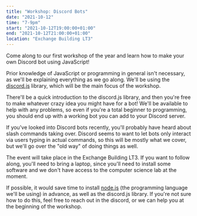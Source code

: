```yaml
---
title: "Workshop: Discord Bots"
date: "2021-10-12"
time: "7-9pm"
start: "2021-10-12T19:00:00+01:00"
end: "2021-10-12T21:00:00+01:00"
location: "Exchange Building LT3"
---
```


Come along to our first workshop of the year and learn how to make your own Discord bot using JavaScript!

Prior knowledge of JavaScript or programming in general isn't necessary, as we'll be explaining everything as we go along. We'll be using the [discord.js](https://discord.js.org/#/) library, which will be the main focus of the workshop.

There'll be a quick introduction to the discord.js library, and then you're free to make whatever crazy idea you might have for a bot! We'll be available to help with any problems, so even if you're a total beginner to programming, you should end up with a working bot you can add to your Discord server.

If you've looked into Discord bots recently, you'll probably have heard about slash commands taking over. Discord seems to want to let bots only interact via users typing in actual commands, so this will be mostly what we cover, but we'll go over the "old way" of doing things as well.

The event will take place in the Exchange Building LT3. If you want to follow along, you'll need to bring a laptop, since you'll need to install some software and we don't have access to the computer science lab at the moment.

If possible, it would save time to install [node.js](https://nodejs.org/en/) (the programming language we'll be using) in advance, as well as the discord.js library. If you're not sure how to do this, feel free to reach out in the discord, or we can help you at the beginning of the workshop.
